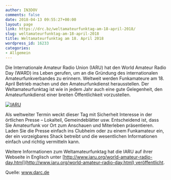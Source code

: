 ```yaml
---
author: IN3DOV
comments: false
date: 2018-04-13 09:55:27+00:00
layout: page
link: https://drc.bz/weltamateurfunktag-am-18-april-2018/
slug: weltamateurfunktag-am-18-april-2018
title: Weltamateurfunktag am 18. April 2018
wordpress_id: 16233
categories:
- Allgemein
---
```





Die Internationale Amateur Radio Union (IARU) hat den World Amateur Radio Day (WARD) ins Leben gerufen, um an die Gründung des internationalen Amateurfunkverbandes zu erinnern. Weltweit werden Funkamateure am 18. April Betrieb machen und den Amateurfunkdienst herausstellen. Der Weltamateurfunktag ist wie in jedem Jahr auch eine gute Gelegenheit, den Amateurfunkdienst einer breiten Öffentlichkeit vorzustellen.














[![IARU](https://www.darc.de/fileadmin/filemounts/_processed_/b/a/csm_IARU-Region1_430x260_c1e8a49ccd.png)](https://www.darc.de/fileadmin/filemounts/_processed_/b/a/csm_IARU-Region1_430x260_9ce1efc788.png)













Als weltweiter Termin weckt dieser Tag mit Sicherheit Interesse in der örtlichen Presse – Lokalteil, Gemeindeblätter usw. Entscheidend ist, dass Sie Amateurfunk vor Ort zum Anschauen und Miterleben präsentieren. Laden Sie die Presse einfach ins Clubheim oder zu einem Funkamateur ein, der ein vorzeigbares Shack betreibt und die wesentlichen Informationen einfach und richtig vermitteln kann.




Weitere Informationen zum Weltamateurfunktag hat die IARU auf ihrer Webseite in Englisch unter [http://www.iaru.org/world-amateur-radio-day.html](http://www.iaru.org/world-amateur-radio-day.html) veröffentlicht.


Quelle: www.darc.de


